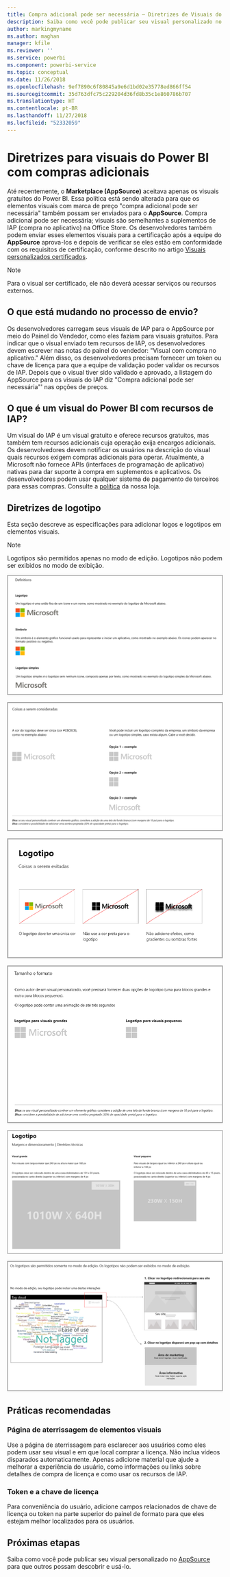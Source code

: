 ```yaml
---
title: Compra adicional pode ser necessária – Diretrizes de Visuais do Power BI
description: Saiba como você pode publicar seu visual personalizado no AppSource para que outros possam descobrir e usá-lo por meio de uma compra.
author: markingmyname
ms.author: maghan
manager: kfile
ms.reviewer: ''
ms.service: powerbi
ms.component: powerbi-service
ms.topic: conceptual
ms.date: 11/26/2018
ms.openlocfilehash: 9ef7890c6f80845a9e6d1bd02e35778ed866ff54
ms.sourcegitcommit: 35d763dfc75c229204d36fd8b35c1e860786b707
ms.translationtype: HT
ms.contentlocale: pt-BR
ms.lasthandoff: 11/27/2018
ms.locfileid: "52332059"
---
```

# <a name="guidelines-for-power-bi-visuals-with-additional-purchases"></a>Diretrizes para visuais do Power BI com compras adicionais

Até recentemente, o **Marketplace (AppSource)** aceitava apenas os visuais gratuitos do Power BI. Essa política está sendo alterada para que os elementos visuais com marca de preço "compra adicional pode ser necessária" também possam ser enviados para o **AppSource**. Compra adicional pode ser necessária; visuais são semelhantes a suplementos de IAP (compra no aplicativo) na Office Store. Os desenvolvedores também podem enviar esses elementos visuais para a certificação após a equipe do **AppSource** aprova-los e depois de verificar se eles estão em conformidade com os requisitos de certificação, conforme descrito no artigo [Visuais personalizados certificados](../power-bi-custom-visuals-certified.md).

> [!Note]
> Para o visual ser certificado, ele não deverá acessar serviços ou recursos externos.

## <a name="whats-changing-in-the-submission-process"></a>O que está mudando no processo de envio?

Os desenvolvedores carregam seus visuais de IAP para o AppSource por meio do Painel do Vendedor, como eles faziam para visuais gratuitos. Para indicar que o visual enviado tem recursos de IAP, os desenvolvedores devem escrever nas notas do painel do vendedor: "Visual com compra no aplicativo." Além disso, os desenvolvedores precisam fornecer um token ou chave de licença para que a equipe de validação poder validar os recursos de IAP. Depois que o visual tiver sido validado e aprovado, a listagem do AppSource para os visuais do IAP diz "Compra adicional pode ser necessária"' nas opções de preços.

## <a name="what-is-a-power-bi-visual-with-iap-features"></a>O que é um visual do Power BI com recursos de IAP?

Um visual do IAP é um visual gratuito e oferece recursos gratuitos, mas também tem recursos adicionais cuja operação exija encargos adicionais. Os desenvolvedores devem notificar os usuários na descrição do visual quais recursos exigem compras adicionais para operar. Atualmente, a Microsoft não fornece APIs (interfaces de programação de aplicativo) nativas para dar suporte à compra em suplementos e aplicativos. Os desenvolvedores podem usar qualquer sistema de pagamento de terceiros para essas compras. Consulte a [política](https://docs.microsoft.com/office/dev/store/validation-policies#2-apps-or-add-ins-can-display-certain-ads) da nossa loja.

## <a name="logo-guidelines"></a>Diretrizes de logotipo

Esta seção descreve as especificações para adicionar logos e logotipos em elementos visuais.

> [!NOTE]
> Logotipos são permitidos apenas no modo de edição. Logotipos não podem ser exibidos no modo de exibição.

![definições](media/office-store-in-app-purchase-visual-guidelines/definitions.png)

![itens-a-manter](media/office-store-in-app-purchase-visual-guidelines/things-to-keep-in-mind.png)

![itens-a](media/office-store-in-app-purchase-visual-guidelines/things-to-avoid.png)

![tamanho-e-formato ](media/office-store-in-app-purchase-visual-guidelines/size-and-format.png)

![margens-e](media/office-store-in-app-purchase-visual-guidelines/margins-and-sizes.png)

![modo-de-edição](media/office-store-in-app-purchase-visual-guidelines/logos-in-edit-mode.png)

## <a name="best-practices"></a>Práticas recomendadas

### <a name="visual-landing-page"></a>Página de aterrissagem de elementos visuais

Use a página de aterrissagem para esclarecer aos usuários como eles podem usar seu visual e em que local comprar a licença. Não inclua vídeos disparados automaticamente. Apenas adicione material que ajude a melhorar a experiência do usuário, como informações ou links sobre detalhes de compra de licença e como usar os recursos de IAP.

### <a name="license-key-and-token"></a>Token e a chave de licença

Para conveniência do usuário, adicione campos relacionados de chave de licença ou token na parte superior do painel de formato para que eles estejam melhor localizados para os usuários.

## <a name="next-steps"></a>Próximas etapas

Saiba como você pode publicar seu visual personalizado no [AppSource](office-store.md) para que outros possam descobrir e usá-lo.
